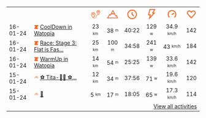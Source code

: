 <table>
    <tr>
        <th></th>
        <th></th>
        <th align="center"><img src="https://raw.githubusercontent.com/robiningelbrecht/strava-activities/master/public/distance.svg" width="30" alt="distance" title="distance"/></th>
        <th align="center"><img src="https://raw.githubusercontent.com/robiningelbrecht/strava-activities/master/public/elevation.svg" width="30" alt="elevation" title="elevation"/></th>
        <th align="center"><img src="https://raw.githubusercontent.com/robiningelbrecht/strava-activities/master/public/time.svg" width="30" alt="time" title="time"/></th>
        <th align="center"><img src="https://raw.githubusercontent.com/robiningelbrecht/strava-activities/master/public/average-watt.svg" width="30" alt="average watts" title="average watts"/></th>
        <th align="center"><img src="https://raw.githubusercontent.com/robiningelbrecht/strava-activities/master/public/average-speed.svg" width="30" alt="average speed" title="average speed"/></th>
        <th align="center"><img src="https://raw.githubusercontent.com/robiningelbrecht/strava-activities/master/public/heart-rate.svg" width="30" alt="average heart rate" title="average heart rate"/></th>
    </tr>
            <tr>
            <td>16-01-24</td>
            <td>
                                <img src="https://raw.githubusercontent.com/robiningelbrecht/strava-activities/master/public/activity-virtual-ride-zwift.svg" width="12" alt="CoolDown in Watopia" title="CoolDown in Watopia"/>
<a href="https://www.strava.com/activities/10570676098" title="Kcal: 298 | Gear: None ">CoolDown in Watopia</a>
            </td>
            <td align="center">23 <sup><sub>km</sub></sup></td>
            <td align="center">38 <sup><sub>m</sub></sup></td>
            <td align="center">40:22</td>
            <td align="center">129 <sup><sub>w</sub></sup></td>
            <td align="center">34.9 <sup><sub>km/h</sub></sup></td>
            <td align="center">142</td>
        </tr>
            <tr>
            <td>16-01-24</td>
            <td>
                                <img src="https://raw.githubusercontent.com/robiningelbrecht/strava-activities/master/public/activity-virtual-ride-zwift.svg" width="12" alt="Race: Stage 3: Flat is Fast - Volcano Flat (B) on Volcano Flat in Watopia" title="Race: Stage 3: Flat is Fast - Volcano Flat (B) on Volcano Flat in Watopia"/>
<a href="https://www.strava.com/activities/10570414595" title="Kcal: 557 | Gear: None ">Race: Stage 3: Flat is Fas...</a>
            </td>
            <td align="center">25 <sup><sub>km</sub></sup></td>
            <td align="center">100 <sup><sub>m</sub></sup></td>
            <td align="center">34:58</td>
            <td align="center">241 <sup><sub>w</sub></sup></td>
            <td align="center">43 <sup><sub>km/h</sub></sup></td>
            <td align="center">184</td>
        </tr>
            <tr>
            <td>16-01-24</td>
            <td>
                                <img src="https://raw.githubusercontent.com/robiningelbrecht/strava-activities/master/public/activity-virtual-ride-zwift.svg" width="12" alt="WarmUp in Watopia" title="WarmUp in Watopia"/>
<a href="https://www.strava.com/activities/10570157746" title="Kcal: 202 | Gear: None ">WarmUp in Watopia</a>
            </td>
            <td align="center">14 <sup><sub>km</sub></sup></td>
            <td align="center">54 <sup><sub>m</sub></sup></td>
            <td align="center">25:25</td>
            <td align="center">139 <sup><sub>w</sub></sup></td>
            <td align="center">33.6 <sup><sub>km/h</sub></sup></td>
            <td align="center">142</td>
        </tr>
            <tr>
            <td>15-01-24</td>
            <td>
                <img src="https://raw.githubusercontent.com/robiningelbrecht/strava-activities/master/public/activity-ride.svg" width="12" alt="⚽️ Tita-🧙‍♂️ ⚽️" title="⚽️ Tita-🧙‍♂️ ⚽️"/>
<a href="https://www.strava.com/activities/10567948056" title="Kcal: 309 | Gear: None ">⚽️ Tita-🧙‍♂️ ⚽️...</a>
            </td>
            <td align="center">12 <sup><sub>km</sub></sup></td>
            <td align="center">34 <sup><sub>m</sub></sup></td>
            <td align="center">37:56</td>
            <td align="center">71 <sup><sub>w</sub></sup></td>
            <td align="center">19.6 <sup><sub>km/h</sub></sup></td>
            <td align="center">120</td>
        </tr>
            <tr>
            <td>15-01-24</td>
            <td>
                <img src="https://raw.githubusercontent.com/robiningelbrecht/strava-activities/master/public/activity-ride.svg" width="12" alt="💼" title="💼"/>
<a href="https://www.strava.com/activities/10564250551" title="Kcal: 148 | Gear: None ">💼</a>
            </td>
            <td align="center">5 <sup><sub>km</sub></sup></td>
            <td align="center">17 <sup><sub>m</sub></sup></td>
            <td align="center">18:05</td>
            <td align="center">65 <sup><sub>w</sub></sup></td>
            <td align="center">17.3 <sup><sub>km/h</sub></sup></td>
            <td align="center">114</td>
        </tr>
                <tr>
            <td colspan="8" align="right"><a href="https://github.com/robiningelbrecht/strava-activities#activities">View all activities</a></td>
        </tr>
    </table>
